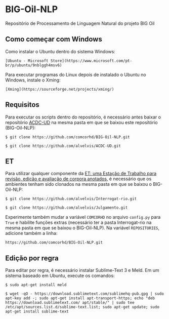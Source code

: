 # BIG-Oil-NLP
Repositório de Processamento de Linguagem Natural do projeto BIG Oil

## Como começar com Windows

Como instalar o Ubuntu dentro do sistema Windows:

    [Ubuntu - Microsoft Store](https://www.microsoft.com/pt-br/p/ubuntu/9nblggh4msv6)

Para executar programas do Linux depois de instalado o Ubuntu no Windows, instale o Xming:

    [Xming](https://sourceforge.net/projects/xming/)

## Requisitos

Para executar os scripts dentro do repositório, é necessário antes baixar o repositório [ACDC-UD](https://github.com/alvelvis/ACDC-UD) na mesma pasta em que se baixou este repositório (BIG-Oil-NLP):

    $ git clone https://github.com/comcorhd/BIG-Oil-NLP.git

    $ git clone https://github.com/alvelvis/ACDC-UD.git


## ET

Para utilizar qualquer componente da [ET: uma Estação de Trabalho para revisão, edição e avaliação de corpora anotados](http://comcorhd.letras.puc-rio.br/ET), é necessário que os ambientes tenham sido clonados na mesma pasta em que se baixou o BIG-Oil-NLP:

    $ git clone https://github.com/alvelvis/Interrogat-rio.git

    $ git clone https://github.com/alvelvis/Julgamento.git

Experimente também mudar a variável `COMCORHD` no arquivo `config.py` para `True` e habilite funções extras (necessário ter a pasta Interrogat-rio na mesma pasta em que se baixou o BIG-Oil-NLP). Na variável `REPOSITORIES`, adicione também a linha:

    https://github.com/comcorhd/BIG-Oil-NLP.git

## Edição por regra

Para editar por regra, é necessário instalar Sublime-Text 3 e Meld. Em um sistema baseado em Ubuntu, execute os comandos:

    $ sudo apt-get install meld

    $ wget -qO - https://download.sublimetext.com/sublimehq-pub.gpg | sudo apt-key add -; sudo apt-get install apt-transport-https; echo "deb https://download.sublimetext.com/ apt/stable/" | sudo tee /etc/apt/sources.list.d/sublime-text.list; sudo apt-get update; sudo apt-get install sublime-text